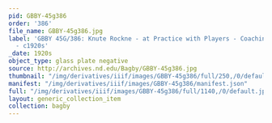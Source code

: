 ```yaml
---
pid: GBBY-45g386
order: '386'
file_name: GBBY-45g386.jpg
label: 'GBBY 45G/386: Knute Rockne - at Practice with Players - Coaching a Scrimmage
  - c1920s'
_date: 1920s
object_type: glass plate negative
source: http://archives.nd.edu/Bagby/GBBY-45g386.jpg
thumbnail: "/img/derivatives/iiif/images/GBBY-45g386/full/250,/0/default.jpg"
manifest: "/img/derivatives/iiif/images/GBBY-45g386/manifest.json"
full: "/img/derivatives/iiif/images/GBBY-45g386/full/1140,/0/default.jpg"
layout: generic_collection_item
collection: bagby
---
```

